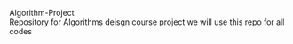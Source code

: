 Algorithm-Project
<br> Repository for Algorithms deisgn course project
we will use this repo for all codes
